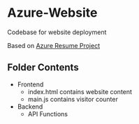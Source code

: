 # Azure-Website

Codebase for website deployment

Based on [Azure Resume Project](https://github.com/madebygps/cgc-azure-resume-starter.git)

## Folder Contents

- Frontend
    - index.html contains website content
    - main.js contains visitor counter
- Backend
    - API Functions